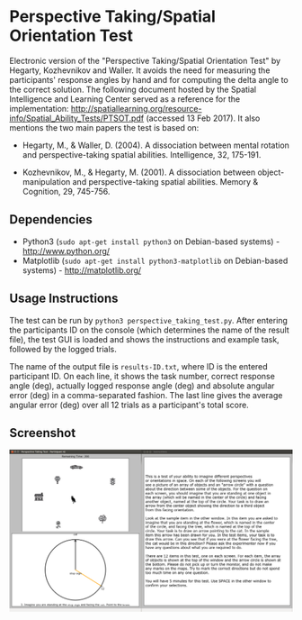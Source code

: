 # Perspective Taking/Spatial Orientation Test
Electronic version of the "Perspective Taking/Spatial Orientation Test" by Hegarty, Kozhevnikov and Waller. It avoids
the need for measuring the participants' response angles by hand and for computing the delta angle to the correct solution. The following document hosted by the Spatial Intelligence and Learning Center served as a reference for the implementation: http://spatiallearning.org/resource-info/Spatial_Ability_Tests/PTSOT.pdf (accessed 13 Feb 2017).
It also mentions the two main papers the test is based on:

 * Hegarty, M., & Waller, D. (2004). A dissociation between mental rotation and perspective-taking spatial abilities. Intelligence, 32, 175-191.

 * Kozhevnikov, M., & Hegarty, M. (2001). A dissociation between object-manipulation and perspective-taking spatial abilities. Memory & Cognition, 29, 745-756.
 
## Dependencies
 * Python3 (`sudo apt-get install python3` on Debian-based systems) - http://www.python.org/
 * Matplotlib (`sudo apt-get install python3-matplotlib` on Debian-based systems) - http://matplotlib.org/
 
## Usage Instructions
The test can be run by `python3 perspective_taking_test.py`. After entering the participants ID on the console (which determines the name of the result file),
the test GUI is loaded and shows the instructions and example task, followed by the logged trials. 

The name of the output file is `results-ID.txt`, where ID is the entered participant ID. On each line, it shows the
task number, correct response angle (deg), actually logged response angle (deg) and absolute angular error (deg) in a comma-separated fashion. The last
line gives the average angular error (deg) over all 12 trials as a participant's total score.

## Screenshot
![Screenshot](screenshot.png)
 
